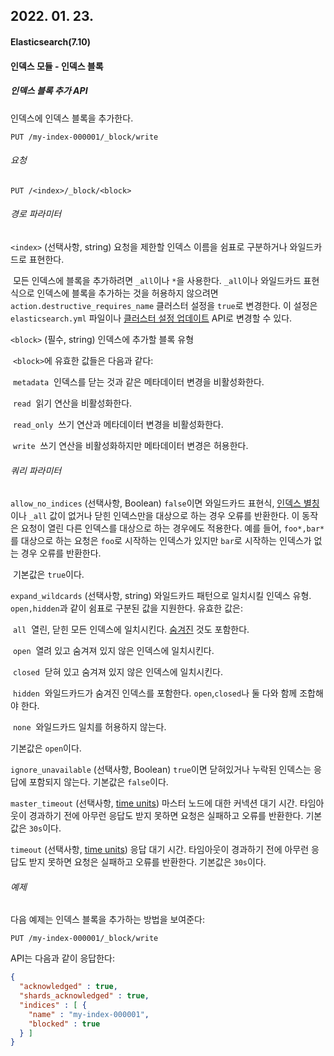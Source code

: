 ## 2022. 01. 23.

#### Elasticsearch(7.10)

#### 인덱스 모듈 - 인덱스 블록

##### 인덱스 블록 추가 API

인덱스에 인덱스 블록을 추가한다.

```http
PUT /my-index-000001/_block/write
```

###### 요청

`PUT /<index>/_block/<block>`

###### 경로 파라미터

`<index>`
	(선택사항, string) 요청을 제한할 인덱스 이름을 쉼표로 구분하거나 와일드카드로 표현한다.

​	모든 인덱스에 블록을 추가하려면 `_all`이나 `*`을 사용한다. `_all`이나 와일드카드 표현식으로 인덱스에 블록을 추가하는 것을 허용하지 않으려면 `action.destructive_requires_name` 클러스터 설정을 `true`로 변경한다. 이 설정은 `elasticsearch.yml` 파일이나 [클러스터 설정 업데이트][cluster-update-settings] API로 변경할 수 있다.

`<block>`
	(필수, string) 인덱스에 추가할 블록 유형

​	`<block>`에 유효한 값들은 다음과 같다:

​	`metadata`
​		인덱스를 닫는 것과 같은 메타데이터 변경을 비활성화한다.

​	`read`
​		읽기 연산을 비활성화한다.

​	`read_only`
​		쓰기 연산과 메타데이터 변경을 비활성화한다.

​	`write`
​		쓰기 연산을 비활성화하지만 메타데이터 변경은 허용한다.

###### 쿼리 파라미터

`allow_no_indices`
	(선택사항, Boolean) `false`이면 와일드카드 표현식, [인덱스 별칭][index-alias]이나 `_all` 값이 없거나 닫힌 인덱스만을 대상으로 하는 경우 오류를 반환한다. 이 동작은 요청이 열린 다른 인덱스를 대상으로 하는 경우에도 적용한다. 예를 들어, `foo*,bar*`를 대상으로 하는 요청은 `foo`로 시작하는 인덱스가 있지만 `bar`로 시작하는 인덱스가 없는 경우 오류를 반환한다.

​	기본값은 `true`이다.

`expand_wildcards`
	(선택사항, string) 와일드카드 패턴으로 일치시킬 인덱스 유형. `open,hidden`과 같이 쉼표로 구분된 값을 지원한다. 유효한 값은:

​	`all`
​		열린, 닫힌 모든 인덱스에 일치시킨다. [숨겨진][multi-index-hidden] 것도 포함한다.

​	`open`
​		열려 있고 숨겨져 있지 않은 인덱스에 일치시킨다.

​	`closed`
​		닫혀 있고 숨겨져 있지 않은 인덱스에 일치시킨다.

​	`hidden`
​		와일드카드가 숨겨진 인덱스를 포함한다. `open`,`closed`나 둘 다와 함께 조합해야 한다.

​	`none`
​		와일드카드 일치를 허용하지 않는다.

기본값은 `open`이다.

`ignore_unavailable`
	(선택사항, Boolean) `true`이면 닫혀있거나 누락된 인덱스는 응답에 포함되지 않는다. 기본값은 `false`이다.

`master_timeout`
	(선택사항, [time units][time-units]) 마스터 노드에 대한 커넥션 대기 시간. 타임아웃이 경과하기 전에 아무런 응답도 받지 못하면 요청은 실패하고 오류를 반환한다. 기본값은 `30s`이다.

`timeout`
	(선택사항, [time units][time-units]) 응답 대기 시간. 타임아웃이 경과하기 전에 아무런 응답도 받지 못하면 요청은 실패하고 오류를 반환한다. 기본값은 `30s`이다.

###### 예제

다음 예제는 인덱스 블록을 추가하는 방법을 보여준다:

```http
PUT /my-index-000001/_block/write
```

API는 다음과 같이 응답한다:

```json
{
  "acknowledged" : true,
  "shards_acknowledged" : true,
  "indices" : [ {
    "name" : "my-index-000001",
    "blocked" : true
  } ]
}
```



[cluster-update-settings]: https://www.elastic.co/guide/en/elasticsearch/reference/7.10/cluster-update-settings.html
[index-alias]: https://www.elastic.co/guide/en/elasticsearch/reference/7.10/indices-aliases.html
[multi-index-hidden]: https://www.elastic.co/guide/en/elasticsearch/reference/7.10/multi-index.html#hidden-indices
[time-units]: https://www.elastic.co/guide/en/elasticsearch/reference/7.10/common-options.html#time-units